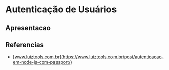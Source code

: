 # Autenticação de Usuários

## Apresentacao

## Referencias

* [www.luiztools.com.br](https://www.luiztools.com.br/post/autenticacao-em-node-js-com-passport/)


